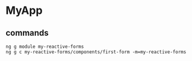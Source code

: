 # MyApp

## commands

    ng g module my-reactive-forms
    ng g c my-reactive-forms/components/first-form -m=my-reactive-forms
